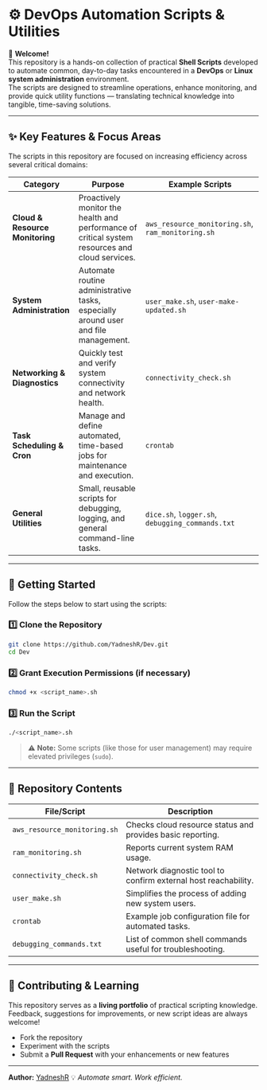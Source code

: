 
# ⚙️ DevOps Automation Scripts & Utilities

👋 **Welcome!**  
This repository is a hands-on collection of practical **Shell Scripts** developed to automate common, day-to-day tasks encountered in a **DevOps** or **Linux system administration** environment.  
The scripts are designed to streamline operations, enhance monitoring, and provide quick utility functions — translating technical knowledge into tangible, time-saving solutions.

---

## ✨ Key Features & Focus Areas

The scripts in this repository are focused on increasing efficiency across several critical domains:

| **Category** | **Purpose** | **Example Scripts** |
|--------------|-------------|---------------------|
| **Cloud & Resource Monitoring** | Proactively monitor the health and performance of critical system resources and cloud services. | `aws_resource_monitoring.sh`, `ram_monitoring.sh` |
| **System Administration** | Automate routine administrative tasks, especially around user and file management. | `user_make.sh`, `user-make-updated.sh` |
| **Networking & Diagnostics** | Quickly test and verify system connectivity and network health. | `connectivity_check.sh` |
| **Task Scheduling & Cron** | Manage and define automated, time-based jobs for maintenance and execution. | `crontab` |
| **General Utilities** | Small, reusable scripts for debugging, logging, and general command-line tasks. | `dice.sh`, `logger.sh`, `debugging_commands.txt` |

---

## 🚀 Getting Started

Follow the steps below to start using the scripts:

### 1️⃣ Clone the Repository
```bash
git clone https://github.com/YadneshR/Dev.git
cd Dev
````

### 2️⃣ Grant Execution Permissions (if necessary)

```bash
chmod +x <script_name>.sh
```

### 3️⃣ Run the Script

```bash
./<script_name>.sh
```

> ⚠️ **Note:** Some scripts (like those for user management) may require elevated privileges (`sudo`).

---

## 📂 Repository Contents

| **File/Script**              | **Description**                                                |
| ---------------------------- | -------------------------------------------------------------- |
| `aws_resource_monitoring.sh` | Checks cloud resource status and provides basic reporting.     |
| `ram_monitoring.sh`          | Reports current system RAM usage.                              |
| `connectivity_check.sh`      | Network diagnostic tool to confirm external host reachability. |
| `user_make.sh`               | Simplifies the process of adding new system users.             |
| `crontab`                    | Example job configuration file for automated tasks.            |
| `debugging_commands.txt`     | List of common shell commands useful for troubleshooting.      |

---

## 🤝 Contributing & Learning

This repository serves as a **living portfolio** of practical scripting knowledge.
Feedback, suggestions for improvements, or new script ideas are always welcome!

* Fork the repository
* Experiment with the scripts
* Submit a **Pull Request** with your enhancements or new features

---

**Author:** [YadneshR](https://github.com/YadneshR)
💡 *Automate smart. Work efficient.*

```


